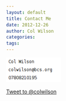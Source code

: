 ```yaml
--- 
layout: default
title: Contact Me
date: 2012-12-26
author: Col Wilson
categories: 
tags:
---
```

![contact details](/images/contact.png "Contact Me")

<a href="https://twitter.com/intent/tweet?screen_name=colwilson" class="twitter-mention-button" data-size="large" data-related="colwilson">Tweet to @colwilson</a>
<script>!function(d,s,id){var js,fjs=d.getElementsByTagName(s)[0];if(!d.getElementById(id)){js=d.createElement(s);js.id=id;js.src="//platform.twitter.com/widgets.js";fjs.parentNode.insertBefore(js,fjs);}}(document,"script","twitter-wjs");</script>

